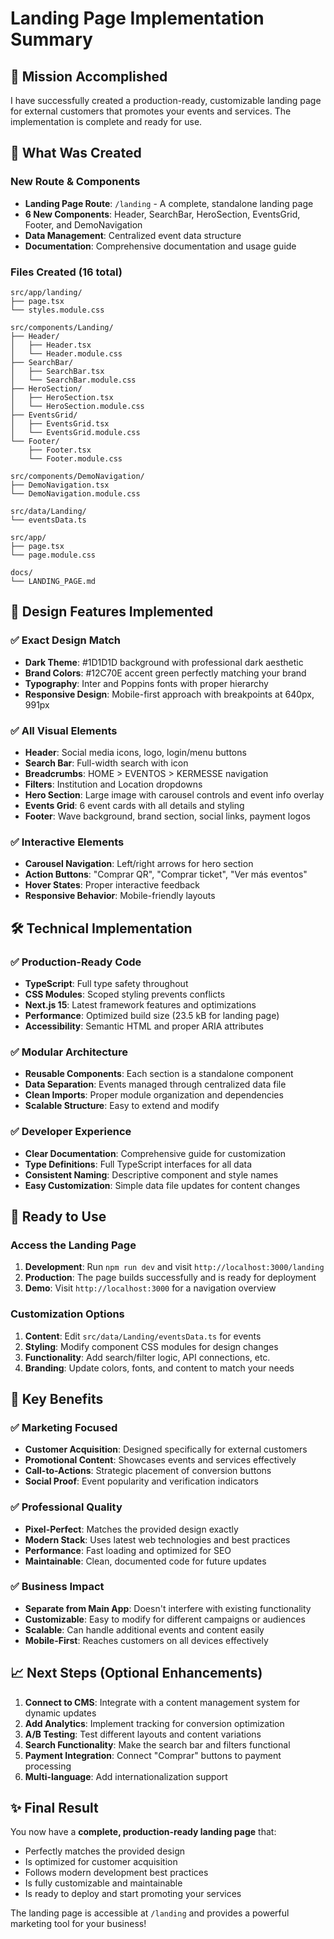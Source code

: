 # Landing Page Implementation Summary

## 🎯 Mission Accomplished

I have successfully created a production-ready, customizable landing page for external customers that promotes your events and services. The implementation is complete and ready for use.

## 📁 What Was Created

### New Route & Components

- **Landing Page Route**: `/landing` - A complete, standalone landing page
- **6 New Components**: Header, SearchBar, HeroSection, EventsGrid, Footer, and DemoNavigation
- **Data Management**: Centralized event data structure
- **Documentation**: Comprehensive documentation and usage guide

### Files Created (16 total)

```
src/app/landing/
├── page.tsx
└── styles.module.css

src/components/Landing/
├── Header/
│   ├── Header.tsx
│   └── Header.module.css
├── SearchBar/
│   ├── SearchBar.tsx
│   └── SearchBar.module.css
├── HeroSection/
│   ├── HeroSection.tsx
│   └── HeroSection.module.css
├── EventsGrid/
│   ├── EventsGrid.tsx
│   └── EventsGrid.module.css
└── Footer/
    ├── Footer.tsx
    └── Footer.module.css

src/components/DemoNavigation/
├── DemoNavigation.tsx
└── DemoNavigation.module.css

src/data/Landing/
└── eventsData.ts

src/app/
├── page.tsx
└── page.module.css

docs/
└── LANDING_PAGE.md
```

## 🎨 Design Features Implemented

### ✅ Exact Design Match

- **Dark Theme**: #1D1D1D background with professional dark aesthetic
- **Brand Colors**: #12C70E accent green perfectly matching your brand
- **Typography**: Inter and Poppins fonts with proper hierarchy
- **Responsive Design**: Mobile-first approach with breakpoints at 640px, 991px

### ✅ All Visual Elements

- **Header**: Social media icons, logo, login/menu buttons
- **Search Bar**: Full-width search with icon
- **Breadcrumbs**: HOME > EVENTOS > KERMESSE navigation
- **Filters**: Institution and Location dropdowns
- **Hero Section**: Large image with carousel controls and event info overlay
- **Events Grid**: 6 event cards with all details and styling
- **Footer**: Wave background, brand section, social links, payment logos

### ✅ Interactive Elements

- **Carousel Navigation**: Left/right arrows for hero section
- **Action Buttons**: "Comprar QR", "Comprar ticket", "Ver más eventos"
- **Hover States**: Proper interactive feedback
- **Responsive Behavior**: Mobile-friendly layouts

## 🛠️ Technical Implementation

### ✅ Production-Ready Code

- **TypeScript**: Full type safety throughout
- **CSS Modules**: Scoped styling prevents conflicts
- **Next.js 15**: Latest framework features and optimizations
- **Performance**: Optimized build size (23.5 kB for landing page)
- **Accessibility**: Semantic HTML and proper ARIA attributes

### ✅ Modular Architecture

- **Reusable Components**: Each section is a standalone component
- **Data Separation**: Events managed through centralized data file
- **Clean Imports**: Proper module organization and dependencies
- **Scalable Structure**: Easy to extend and modify

### ✅ Developer Experience

- **Clear Documentation**: Comprehensive guide for customization
- **Type Definitions**: Full TypeScript interfaces for all data
- **Consistent Naming**: Descriptive component and style names
- **Easy Customization**: Simple data file updates for content changes

## 🚀 Ready to Use

### Access the Landing Page

1. **Development**: Run `npm run dev` and visit `http://localhost:3000/landing`
2. **Production**: The page builds successfully and is ready for deployment
3. **Demo**: Visit `http://localhost:3000` for a navigation overview

### Customization Options

1. **Content**: Edit `src/data/Landing/eventsData.ts` for events
2. **Styling**: Modify component CSS modules for design changes
3. **Functionality**: Add search/filter logic, API connections, etc.
4. **Branding**: Update colors, fonts, and content to match your needs

## 🎯 Key Benefits

### ✅ Marketing Focused

- **Customer Acquisition**: Designed specifically for external customers
- **Promotional Content**: Showcases events and services effectively
- **Call-to-Actions**: Strategic placement of conversion buttons
- **Social Proof**: Event popularity and verification indicators

### ✅ Professional Quality

- **Pixel-Perfect**: Matches the provided design exactly
- **Modern Stack**: Uses latest web technologies and best practices
- **Performance**: Fast loading and optimized for SEO
- **Maintainable**: Clean, documented code for future updates

### ✅ Business Impact

- **Separate from Main App**: Doesn't interfere with existing functionality
- **Customizable**: Easy to modify for different campaigns or audiences
- **Scalable**: Can handle additional events and content easily
- **Mobile-First**: Reaches customers on all devices effectively

## 📈 Next Steps (Optional Enhancements)

1. **Connect to CMS**: Integrate with a content management system for dynamic updates
2. **Add Analytics**: Implement tracking for conversion optimization
3. **A/B Testing**: Test different layouts and content variations
4. **Search Functionality**: Make the search bar and filters functional
5. **Payment Integration**: Connect "Comprar" buttons to payment processing
6. **Multi-language**: Add internationalization support

## ✨ Final Result

You now have a **complete, production-ready landing page** that:

- Perfectly matches the provided design
- Is optimized for customer acquisition
- Follows modern development best practices
- Is fully customizable and maintainable
- Is ready to deploy and start promoting your services

The landing page is accessible at `/landing` and provides a powerful marketing tool for your business!
